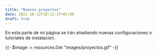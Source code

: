 ```yaml
---
title: "Nuevos proyectos"
date: 2021-10-12T18:11:37+02:00
draft: true
---
```


En esta parte de mi página se irán añadiendo nuevas configuraciones o tutoriales de instalación.

{{- $image := resources.Get "images/proyectos.gif" -}}